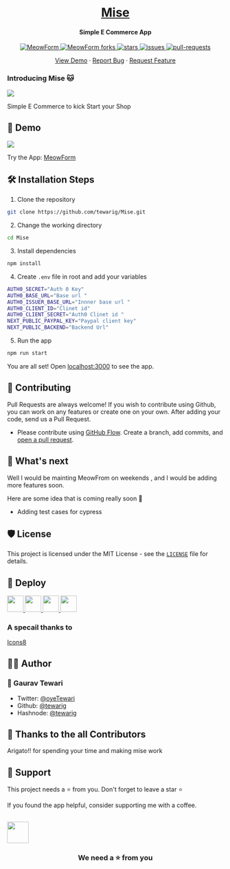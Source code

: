 <p align="center">
  <a href="https://mise.gauravtewari.xyz/">
   <h1 align="center">Mise</h1>
  </a>
</p>

<h4 align="center"> Simple E Commerce App</h4>

<p align="center">
<a href="https://github.com/tewarig/mise/blob/master/LICENSE" target="blank">
<img src="https://img.shields.io/github/license/tewarig/Mise?style=flat-square" alt="MeowForm" />
</a>
<a href="https://github.com/tewarig/mise/fork" target="blank">
<img src="https://img.shields.io/github/forks/tewarig/Mise?style=flat-square" alt="MeowForm forks"/>
</a>
<a href="https://github.com/tewarig/mise/stargazers" target="blank">
<img src="https://img.shields.io/github/stars/tewarig/Mise?style=flat-square" alt=" stars"/>
</a>
<a href="https://github.com/tewarig/mise/issues" target="blank">
<img src="https://img.shields.io/github/issues/tewarig/mise?style=flat-square" alt="issues"/>
</a>
<a href="https://github.com/tewarig/mise/pulls" target="blank">
<img src="https://img.shields.io/github/issues-pr/tewarig/mise?style=flat-square" alt=" pull-requests"/>
</a>


</p>



<p align="center">
    <a href="https://mise.gauravtewari.xyz" target="blank">View Demo</a>
    ·
    <a href="https://github.com/tewarig/mise/issues/new/choose">Report Bug</a>
    ·
    <a href="https://github.com/tewarig/mise/issues/new/choose">Request Feature</a>
</p>

### Introducing Mise   🐱
<img src="https://cdn.hashnode.com/res/hashnode/image/upload/v1639772184315/WhEie0yUI.gif"/>

Simple E Commerce to kick Start your Shop


## 🚀 Demo

<a href="https://mise.gauravtewari.xyz/" target="blank">
<img src="https://cdn.hashnode.com/res/hashnode/image/upload/v1639772184315/WhEie0yUI.gif" />
</a>

Try the App: [MeowForm](https://www.mise.gauravtewari.xyz/)





## 🛠️ Installation Steps

1. Clone the repository

```bash
git clone https://github.com/tewarig/Mise.git
```

2. Change the working directory

```bash
cd Mise
```

3. Install dependencies

```bash
npm install
```

4. Create `.env` file in root and add your variables

```bash
AUTH0_SECRET="Auth 0 Key"
AUTH0_BASE_URL="Base url "
AUTH0_ISSUER_BASE_URL="Innner base url "
AUTH0_CLIENT_ID="Clinet id"
AUTH0_CLIENT_SECRET="Auth0 Clinet id "
NEXT_PUBLIC_PAYPAL_KEY="Paypal client key"
NEXT_PUBLIC_BACKEND="Backend Url"

```

5. Run the app

```bash
npm run start
```

You are all set! Open [localhost:3000](http://localhost:3000/) to see the app.

## 🍰 Contributing

Pull Requests are always welcome! 
If you wish to contribute using Github, you can work on any features  or create one on your own. After adding your code, send us a Pull Request.


- Please contribute using [GitHub Flow](https://guides.github.com/introduction/flow). Create a branch, add commits, and [open a pull request](https://github.com/tewarig/mise/compare).





## 🌈 What's next

Well I would be mainting MeowFrom  on weekends , and I would be adding more features soon.

Here are some idea that is coming really soon 👀

- Adding test cases for cypress



## 🛡️ License

This project is licensed under the MIT License - see the [`LICENSE`](LICENSE) file for details.

## 🦄 Deploy

<a href="https://vercel.com/new/project?template=https://github.com/tewarig/mise">
<img src="./MeowForm Badge Final.svg" height="37.5px" />
</a>
<a href="https://vercel.com/new/project?template=https://github.com/tewarig/mise">
<img src="https://vercel.com/button" height="37.5px" />
</a>
<a href="https://app.netlify.com/start/deploy?repository=https://github.com/tewarig/mise">
<img src="https://www.netlify.com/img/deploy/button.svg" height="37.5px" />
</a>
<a href="https://cloud.digitalocean.com/apps/new?repo=https://github.com/tewarig/mise">
<img src="https://camo.githubusercontent.com/df21703b4229f8d44f76c2d56073657a4ab450ca4566ba5d24d05bf528c298f8/68747470733a2f2f7777772e6465706c6f79746f646f2e636f6d2f646f2d62746e2d626c75652e737667" height="37.5px" />
</a>


### A specail thanks to 

[Icons8](https://icons8.com/illustrations)

## 👨‍💻 Author

### 👤 Gaurav Tewari

- Twitter: [@oyeTewari](https://twitter.com/oyeTewari)
- Github: [@tewarig](https://github.com/tewarig)
- Hashnode: [@tewarig](https://hashnode.com/@tewarig)

## 💪 Thanks to the all Contributors

Arigato!! for spending your time and making mise work 

## 🙏 Support

This project needs a ⭐️ from you. Don't forget to leave a star ⭐️

If you found the app helpful, consider supporting me with a coffee.

<a href="buymeacoffee.com/tewarig"><img src="https://cdn.buymeacoffee.com/buttons/v2/default-yellow.png" height="50px">
</a>
---

<h3 align="center">
We need a ⭐️ from you
</h3>



